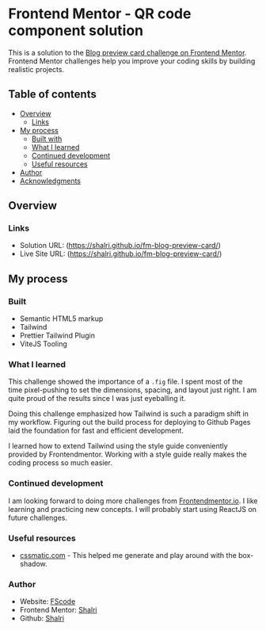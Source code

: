# Frontend Mentor - QR code component solution

This is a solution to the [Blog preview card challenge on Frontend Mentor](https://www.frontendmentor.io/challenges/blog-preview-card-ckPaj01IcS). Frontend Mentor challenges help you improve your coding skills by building realistic projects.

## Table of contents

- [Overview](#overview)
  - [Links](#links)
- [My process](#my-process)
  - [Built with](#built-with)
  - [What I learned](#what-i-learned)
  - [Continued development](#continued-development)
  - [Useful resources](#useful-resources)
- [Author](#author)
- [Acknowledgments](#acknowledgments)

## Overview

### Links

- Solution URL: (https://shalri.github.io/fm-blog-preview-card/)
- Live Site URL: (https://shalri.github.io/fm-blog-preview-card/)

## My process

### Built

- Semantic HTML5 markup
- Tailwind
- Prettier Tailwind Plugin
- ViteJS Tooling

### What I learned

This challenge showed the importance of a `.fig` file. I spent most of the time pixel-pushing to set the dimensions, spacing, and layout just right. I am quite proud of the results since I was just eyeballing it.

Doing this challenge emphasized how Tailwind is such a paradigm shift in my workflow. Figuring out the build process for deploying to Github Pages laid the foundation for fast and efficient development.

I learned how to extend Tailwind using the style guide conveniently provided by Frontendmentor. Working with a style guide really makes the coding process so much easier.

### Continued development

I am looking forward to doing more challenges from [Frontendmentor.io](https://www.frontendmentor.io). I like learning and practicing new concepts. I will probably start using ReactJS on future challenges.

### Useful resources

- [cssmatic.com](https://www.cssmatic.com/) - This helped me generate and play around with the box-shadow.

### Author

- Website: [FScode](https://shalri.github.io/fscode/)
- Frontend Mentor: [Shalri](https://www.frontendmentor.io/profile/shalri)
- Github: [Shalri](https://github.com/shalri)
